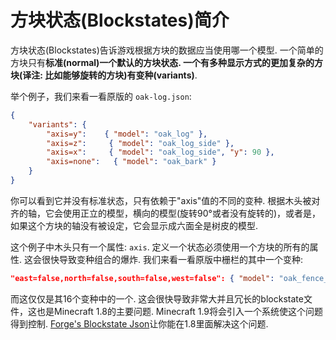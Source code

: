 方块状态(Blockstates)简介
===========================

方块状态(Blockstates)告诉游戏根据方块的数据应当使用哪一个模型.
一个简单的方块只有**标准(normal)**一个默认的方块状态.
一个有多种显示方式的更加复杂的方块(译注: 比如能够旋转的方块)有**变种(variants)**.

举个例子，我们来看一看原版的 `oak-log.json`:

```json
{
    "variants": {
        "axis=y":    { "model": "oak_log" },
        "axis=z":     { "model": "oak_log_side" },
        "axis=x":     { "model": "oak_log_side", "y": 90 },
        "axis=none":   { "model": "oak_bark" }
    }
}
```

你可以看到它并没有标准状态，只有依赖于"axis"值的不同的变种. 根据木头被对齐的轴，它会使用正立的模型，横向的模型(旋转90°或者没有旋转的)，或者是，如果这个方块的轴没有被设定，它会显示成六面全是树皮的模型.

这个例子中木头只有一个属性: `axis`. 定义一个状态必须使用一个方块的所有的属性. 这会很快导致变种组合的爆炸. 我们来看一看原版中栅栏的其中一个变种:

```json
"east=false,north=false,south=false,west=false": { "model": "oak_fence_post" }
```

而这仅仅是其16个变种中的一个. 这会很快导致非常大并且冗长的blockstate文件，这也是Minecraft 1.8的主要问题. Minecraft 1.9将会引入一个系统使这个问题得到控制. [Forge's Blockstate Json][forge]让你能在1.8里面解决这个问题.

[forge]: forgeBlockstates.md "Forge's Blockstate Json"
